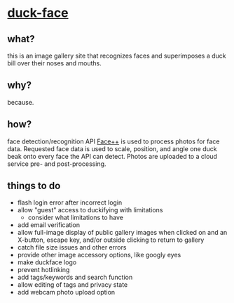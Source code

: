 # [duck-face](duckface.herokuapp.com)

## what?
this is an image gallery site that recognizes faces and superimposes a duck bill over their noses and mouths.

## why?
because.

## how?
face detection/recognition API [Face++](faceplusplus.com) is used to process photos for face data. Requested face data is used to scale, position, and angle one duck beak onto every face the API can detect. Photos are uploaded to a cloud service pre- and post-processing.

## things to do
- flash login error after incorrect login
- allow "guest" access to duckifying with limitations
  - consider what limitations to have
- add email verification
- allow full-image display of public gallery images when clicked on and an X-button, escape key, and/or outside clicking to return to gallery
- catch file size issues and other errors
- provide other image accessory options, like googly eyes
- make duckface logo
- prevent hotlinking
- add tags/keywords and search function
- allow editing of tags and privacy state
- add webcam photo upload option
